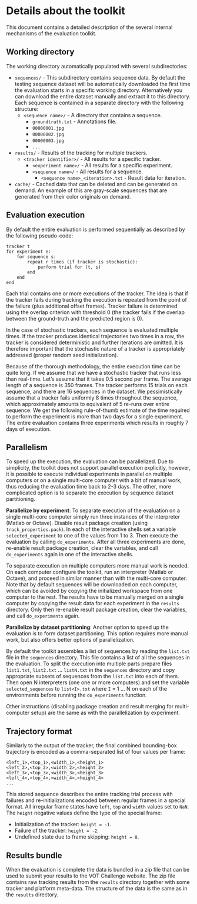 Details about the toolkit
=========================

This document contains a detailed description of the several internal mechanisms of the evaluation toolkit.

Working directory
-----------------

The working directory automatically populated with several subdirectories:

* `sequences/` - This subdirectory contains sequence data. By default the testing sequence dataset will be automatically downloaded the first time the evaluation starts in a specific working directory. Alternatively you can download the entire dataset manually and extract it to this directory. Each sequence is contained in a separate directory with the following structure:
	- `<sequence name>/` - A directory that contains a sequence.
		* `groundtruth.txt` - Annotations file.
   		* `00000001.jpg`
   		* `00000002.jpg`
   		* `00000003.jpg`
   		* `...`
* `results/` - Results of the tracking for multiple trackers.
	- `<tracker identifier>/` - All results for a specific tracker.
		* `<experiment name>/` - All results for a specific experiment.
   		* `<sequence name>/` - All results for a sequence.
   			* `<sequence name>_<iteration>.txt` - Result data for iteration.
* `cache/` - Cached data that can be deleted and can be generated on demand. An example of this are gray-scale sequences that are generated from their color originals on demand.

Evaluation execution
--------------------

By default the entire evaluation is performed sequentially as described by the following pseudo-code:

    tracker t
    for experiment e:
        for sequence s:
            repeat r times (if tracker is stochastic):
                perform trial for (t, s)
            end
        end
    end

Each trial contains one or more executions of the tracker. The idea is that if the tracker fails during tracking the execution is repeated from the point of the failure (plus additional offset frames). Tracker failure is determined using the overlap criterion with threshold 0 (the tracker fails if the overlap between the ground-truth and the predicted region is 0).

In the case of stochastic trackers, each sequence is evaluated multiple times. If the tracker produces identical trajectories two times in a row, the tracker is considered deterministic and further iterations are omitted. It is therefore important that the stochastic nature of a tracker is appropriately addressed (proper random seed initialization).

Because of the thorough methodology, the entire execution time can be quite long. If we assume that we have a stochastic tracker that runs less than real-time. Let’s assume that it takes 0.5 second per frame. The average length of a sequence is 350 frames. The tracker performs 15 trials on each sequence, and there are 16 sequences in the dataset. We pessimistically assume that a tracker fails uniformly 8 times throughout the sequence, which approximately amounts to equivalent of 5 re-runs over entire sequence. We get the following rule-of-thumb estimate of the time required to perform the experiment is more than two days for a single experiment. The entire evaluation contains three experiments which results in roughly 7 days of execution.

Parallelism
-----------

To speed up the execution, the evaluation can be parallelized. Due to simplicity, the toolkit does not support parallel execution explicitly, however, it is possible to execute individual experiments in parallel on multiple computers or on a single multi-core computer with a bit of manual work, thus reducing the evaluation time back to 2-3 days. The other, more complicated option is to separate the execution by sequence dataset partitioning.

**Parallelize by experiment**: To separate execution of the evaluation on a single multi-core computer simply run three instances of the interpreter (Matlab or Octave). Disable result package creation (using `track_properties.pack`). In each of the interactive shells set a variable `selected_experiment` to one of the values from 1 to 3. Then execute the evaluation by calling `do_experiments`. After all three experiments are done, re-enable result package creation, clear the variables, and call `do_experiments` again in one of the interactive shells.

To separate execution on multiple computers more manual work is needed. On each computer configure the toolkit, run an interpreter (Matlab or Octave), and proceed in similar manner than with the multi-core computer. Note that by default sequences will be downloaded on each computer, which can be avoided by copying the initialized workspace from one computer to the rest. The results have to be manually merged on a single computer by copying the result data for each experiment in the `results` directory. Only then re-enable result package creation, clear the variables, and call `do_experiments` again.

**Parallelize by dataset partitioning**: Another option to speed up the evaluation is to form dataset partitioning. This option requires more manual work, but also offers better options of parallelization.

By default the toolkit assembles a list of sequences by reading the `list.txt` file in the `sequences` directory. This file contains a list of all the sequences in the evaluation. To split the execution into multiple parts prepare files `list1.txt`, `list2.txt` ... `listN.txt` in the `sequences` directory and copy appropriate subsets of sequences from the `list.txt` into each of them. Then open N interpreters (one one or more computers) and set the variable `selected_sequences` to `list<I>.txt` where `I` = 1 ... N on each of the environments before running the `do_experiments` function. 

Other instructions (disabling package creation and result merging for multi-computer setup) are the same as with the parallelization by experiment.

Trajectory format
-----------------

Similarly to the output of the tracker, the final combined bounding-box trajectory is encoded as a comma-separated list of four values per frame:

    <left_1>,<top_1>,<width_1>,<height_1>
    <left_2>,<top_2>,<width_2>,<height_2>
    <left_3>,<top_3>,<width_3>,<height_3>
    <left_4>,<top_4>,<width_4>,<height_4>
    ...

This stored sequence describes the entire tracking trial process with failures and re-initializations encoded between regular frames in a special format. All irregular frame states have `left`, `top` and `width` values set to `NaN`. The `height` negative values define the type of the special frame:

* Initialization of the tracker: `height = -1`.
* Failure of the tracker: `height = -2`.
* Undefined state due to frame skipping: `height = 0`.

Results bundle
--------------

When the evaluation is complete the data is bundled in a zip file that can be used to submit your results to the VOT Challenge website. The zip file contains raw tracking results from the `results` directory together with some tracker and platform meta-data. The structure of the data is the same as in the `results` directory.


